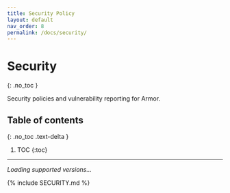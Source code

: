 ```yaml
---
title: Security Policy
layout: default
nav_order: 8
permalink: /docs/security/
---
```


# Security
{: .no_toc }

Security policies and vulnerability reporting for Armor.

## Table of contents
{: .no_toc .text-delta }

1. TOC
{:toc}

---

<div id="supported-versions-content">
  <p><em>Loading supported versions...</em></p>
</div>

{% include SECURITY.md %}
